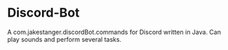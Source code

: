 # Discord-Bot
A com.jakestanger.discordBot.commands for Discord written in Java. Can play sounds and perform several tasks.